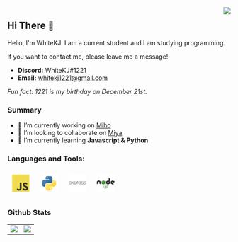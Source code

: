 <div align="right">
  <img 
    src="https://komarev.com/ghpvc/?username=cwhitekj&label=PROFILE+VIEWS" 
    align="right" 
  />
</div>

## Hi There 👋

Hello, I'm WhiteKJ.
I am a current student and I am studying programming.

If you want to contact me, please leave me a message!

- **Discord:** WhiteKJ#1221
- **Email:** whitekj1221@gmail.com

_Fun fact: 1221 is my birthday on December 21st._

### Summary

- 🔭 I’m currently working on [Miho](https://github.com/CwhiteKJ/Miho)
- 👯 I’m looking to collaborate on [Miya](https://github.com/LRACT/Miya)
- 🌱 I’m currently learning **Javascript & Python**

<h3 align="left">Languages and Tools:</h3>
<div sttyle='float:left'>
<img 
  style="margin: 10px"
  src="https://raw.githubusercontent.com/devicons/devicon/master/icons/javascript/javascript-original.svg" 
  alt="javascript" 
  height="40"
/>
<img 
  style="margin: 10px"
  src="https://raw.githubusercontent.com/devicons/devicon/master/icons/python/python-original.svg" 
  alt="python" 
  height="40"
/> 
<img 
  style="margin: 10px"
  src="https://raw.githubusercontent.com/devicons/devicon/master/icons/express/express-original-wordmark.svg" 
  alt="express" 
  height="40"
/> 
<img
  style="margin: 10px"
  src="https://raw.githubusercontent.com/devicons/devicon/master/icons/nodejs/nodejs-original-wordmark.svg"
  alt="nodejs" 
  height="40"
/> 
</div>

### Github Stats

<table>
  <tr>
    <td valign="top" width="50%">
      <img 
        src="https://github-readme-stats.vercel.app/api?username=cwhitekj&show_icons=true&count_private=true&hide_border=true" align="left" 
        style="width: 100%" 
      />
    </td>
    <td valign="top" width="50%">
      <img 
        src="https://github-readme-stats.vercel.app/api/top-langs/?username=cwhitekj&hide_border=true&layout=compact" 
        align="left" 
        style="width: 100%"
      />
    </td>
  </tr>
</table>
